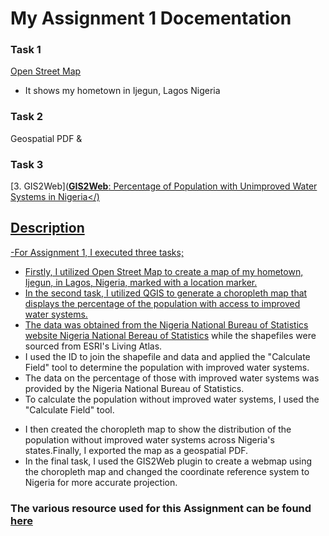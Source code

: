 # My Assignment 1 Docementation

### Task 1

[Open Street Map](https://fadojuaj.github.io/LA558_FADOJU_AYODELE/Assignment/Assignment%202/OpenStreetMap_Ijegun/Ass2_OSM.html)
- It shows my hometown in Ijegun, Lagos Nigeria

### Task 2

Geospatial PDF</a> & 

### Task 3
[3. GIS2Web](<a href="https://fadojuaj.github.io/LA558_FADOJU_AYODELE/qgis2web.com/qgis2web_2023_02_06-22_46_25_723413/qgis2web_2023_02_06-22_50_28_532826/index.html" target="_blank" rel="noopener noreferrer"><b>GIS2Web</b>: Percentage of Population with Unimproved Water Systems in Nigeria</) 

## Description

-For Assignment 1, I executed three tasks;
- Firstly, I utilized Open Street Map to create a map of my hometown, Ijegun, in Lagos, Nigeria, marked with a location marker.
 - In the second task, I utilized QGIS to generate a choropleth map that displays the percentage of the population with access to improved water systems.
- The data was obtained from the Nigeria National Bureau of Statistics website [Nigeria National Bereau of Statistics](https://www.nigerianstat.gov.ng/) while the shapefiles were sourced from ESRI's Living Atlas.
 - I used the ID to join the shapefile and data and applied the "Calculate Field" tool to determine the population with improved water systems.
- The data on the percentage of those with improved water systems was provided by the Nigeria National Bureau of Statistics.
 - To calculate the population without improved water systems, I used the "Calculate Field" tool.</p>
  - I then created the choropleth map to show the distribution of the population without improved water systems across Nigeria's states.Finally, I exported the map as a geospatial PDF.
  - In the final task, I used the GIS2Web plugin to create a webmap using the choropleth map and changed the coordinate reference system to Nigeria for more accurate projection.
  
  ### The various resource used for this Assignment can be found [here](https://github.com/Fadojuaj/LA558_FADOJU_AYODELE/blob/Main/Assignment/Assignment%202/Exported_Map/Assign3.pdf")
